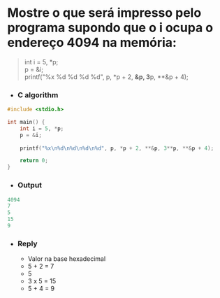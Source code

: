 # Mostre o que será impresso pelo programa supondo que o i ocupa o endereço 4094 na memória:

> int i = 5, *p;   
> p = &i;    
> printf("%x %d %d %d %d", p, *p + 2, **&p, 3**p, **&p + 4);   

- ### C algorithm

```c
#include <stdio.h>

int main() {
    int i = 5, *p;
    p = &i;
    
    printf("%x\n%d\n%d\n%d\n%d", p, *p + 2, **&p, 3**p, **&p + 4);

    return 0; 
}
```

- ### Output
```c
4094
7
5
15
9
```

- ### Reply
  - Valor na base hexadecimal
  - 5 + 2 = 7
  - 5
  - 3 x 5 = 15
  - 5 + 4 = 9
